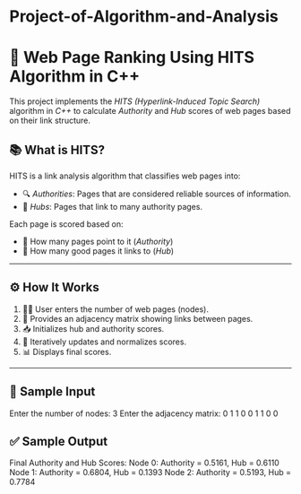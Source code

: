 # Project-of-Algorithm-and-Analysis
# 🚀 Web Page Ranking Using HITS Algorithm in C++

This project implements the *HITS (Hyperlink-Induced Topic Search)* algorithm in *C++* to calculate *Authority* and *Hub* scores of web pages based on their link structure.

## 📚 What is HITS?

HITS is a link analysis algorithm that classifies web pages into:
- 🔍 *Authorities*: Pages that are considered reliable sources of information.
- 🧭 *Hubs*: Pages that link to many authority pages.

Each page is scored based on:
- 🔗 How many pages point to it (*Authority*)
- 📎 How many good pages it links to (*Hub*)

---

## ⚙ How It Works

1. 🧑‍💻 User enters the number of web pages (nodes).
2. 🧮 Provides an adjacency matrix showing links between pages.
3. 📥 Initializes hub and authority scores.
4. 🔁 Iteratively updates and normalizes scores.
5. 📊 Displays final scores.

---

## 🧪 Sample Input
Enter the number of nodes: 3 Enter the adjacency matrix: 0 1 1 0 0 1 1 0 0

## ✅ Sample Output

Final Authority and Hub Scores: Node 0: Authority = 0.5161, Hub = 0.6110 Node 1: Authority = 0.6804, Hub = 0.1393 Node 2: Authority = 0.5193, Hub = 0.7784

